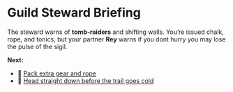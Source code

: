 # Guild Steward Briefing

The steward warns of **tomb‑raiders** and shifting walls. You’re issued chalk, rope, and tonics, but your partner **Rey** warns if you dont hurry you may lose the pulse of the sigil.

**Next:**
- :toolbox: [Pack extra gear and rope](./prep-supplies.md)
- :running: [Head straight down before the trail goes cold](./dock-and-launch.md)

